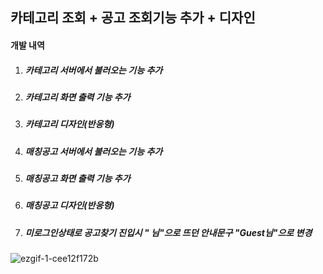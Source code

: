 ## 카테고리 조회 + 공고 조회기능 추가 + 디자인

#### 개발 내역

1. ##### 카테고리 서버에서 불러오는 기능 추가

2. ##### 카테고리 화면 출력 기능 추가

3. ##### 카테고리 디자인(반응형)

4. ##### 매칭공고 서버에서 불러오는 기능 추가

5. ##### 매칭공고 화면 출력 기능 추가

6. ##### 매칭공고 디자인(반응형)

7. ##### 미로그인상태로 공고찾기 진입시 " 님"으로 뜨던 안내문구 "Guest님"으로 변경



![ezgif-1-cee12f172b](https://user-images.githubusercontent.com/65334980/173730468-f9e9c86c-2898-43fc-8c7b-36cda487e419.gif)
